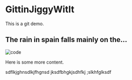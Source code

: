 # GittinJiggyWitIt
This is a git demo.

## The rain in spain falls mainly on the...

![code](https://i.imgur.com/XWZgfYx.png)

Here is some more content.

sdflkjghnsdlkjfhgnsd
jksdfbhgkjsdhfkj
;slkhfglksdf
